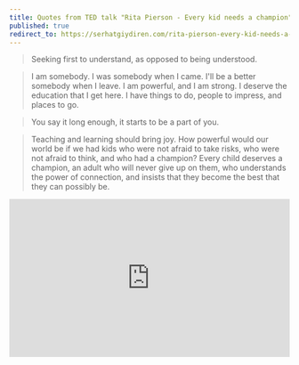 ```yaml
---
title: Quotes from TED talk "Rita Pierson - Every kid needs a champion"
published: true
redirect_to: https://serhatgiydiren.com/rita-pierson-every-kid-needs-a-champion
---
```


> Seeking first to understand, as opposed to being understood.

> I am somebody. I was somebody when I came. I'll be a better somebody when I leave. I am powerful, and I am strong. I deserve the education that I get here. I have things to do, people to impress, and places to go.

> You say it long enough, it starts to be a part of you.

> Teaching and learning should bring joy. How powerful would our world be if we had kids who were not afraid to take risks, who were not afraid to think, and who had a champion? Every child deserves a champion, an adult who will never give up on them, who understands the power of connection, and insists that they become the best that they can possibly be.

<div style="max-width:854px"><div style="position:relative;height:0;padding-bottom:56.25%"><iframe src="https://embed.ted.com/talks/rita_pierson_every_kid_needs_a_champion" width="854" height="480" style="position:absolute;left:0;top:0;width:100%;height:100%" frameborder="0" scrolling="no" allowfullscreen></iframe></div></div>

